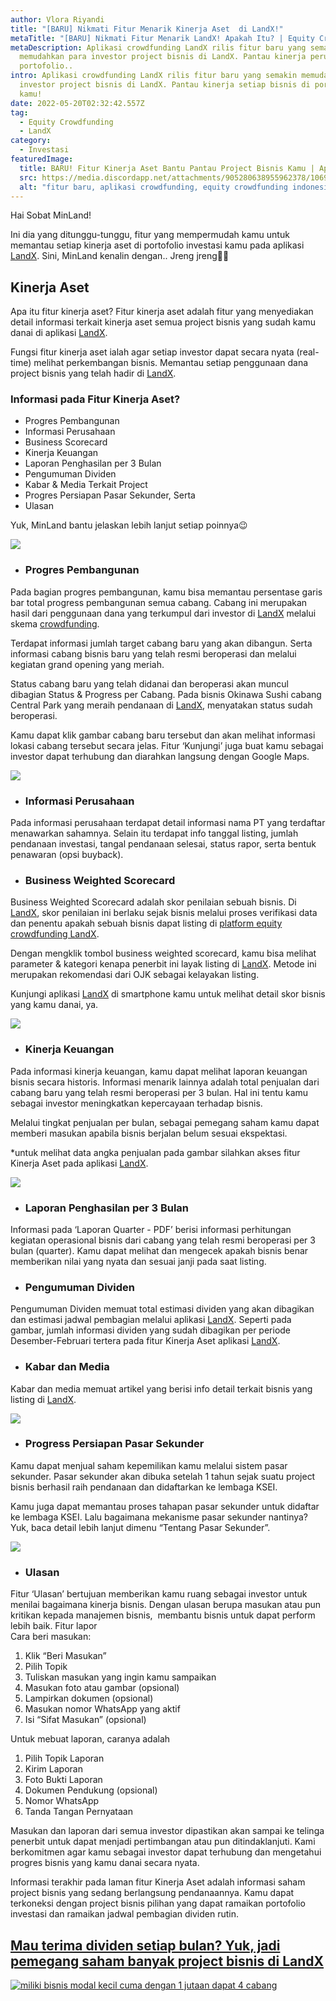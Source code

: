 ```yaml
---
author: Vlora Riyandi
title: "[BARU] Nikmati Fitur Menarik Kinerja Aset  di LandX!"
metaTitle: "[BARU] Nikmati Fitur Menarik LandX! Apakah Itu? | Equity Crowdfunding"
metaDescription: Aplikasi crowdfunding LandX rilis fitur baru yang semakin
  memudahkan para investor project bisnis di LandX. Pantau kinerja perusahaan di
  portofolio..
intro: Aplikasi crowdfunding LandX rilis fitur baru yang semakin memudahkan para
  investor project bisnis di LandX. Pantau kinerja setiap bisnis di portofolio
  kamu!
date: 2022-05-20T02:32:42.557Z
tag:
  - Equity Crowdfunding
  - LandX
category:
  - Investasi
featuredImage:
  title: BARU! Fitur Kinerja Aset Bantu Pantau Project Bisnis Kamu | Aplikasi LandX
  src: https://media.discordapp.net/attachments/905280638955962378/1069453376607232041/5bd41746-d986-461b-b369-c9490bc04e3d.png
  alt: "fitur baru, aplikasi crowdfunding, equity crowdfunding indonesia, "
---
```

Hai Sobat MinLand!

Ini dia yang ditunggu-tunggu, fitur yang mempermudah kamu untuk memantau setiap kinerja aset di portofolio investasi kamu pada aplikasi [LandX](https://landx.id/). Sini, MinLand kenalin dengan.. Jreng jreng🎉🎉 

## Kinerja Aset

Apa itu fitur kinerja aset? Fitur kinerja aset adalah fitur yang menyediakan detail informasi terkait kinerja aset semua project bisnis yang sudah kamu danai di aplikasi [LandX](https://landx.id/).

Fungsi fitur kinerja aset ialah agar setiap investor dapat secara nyata (real-time) melihat perkembangan bisnis. Memantau setiap penggunaan dana project bisnis yang telah hadir di [LandX](https://landx.id/).

### Informasi pada Fitur Kinerja Aset?

* Progres Pembangunan 
* Informasi Perusahaan 
* Business Scorecard
* Kinerja Keuangan
* Laporan Penghasilan per 3 Bulan
* Pengumuman Dividen
* Kabar & Media Terkait Project
* Progres Persiapan Pasar Sekunder, Serta 
* Ulasan  

Yuk, MinLand bantu jelaskan lebih lanjut setiap poinnya😉

![](https://lh3.googleusercontent.com/Sg9L8vaKYzPQYHe30Dnkpf4DjLHVuyYHSV2rPYg2eAuoNodkBZYOYZGTU6nrOQxZMSKZMpHEeZjasd83rGFkEEwUd7Y1-wlb73wCiPRGtaIUbxGkdpuKy5BhOpNgdmJ1h77Z_380_r9-loWu-A)

* ### Progres Pembangunan

Pada bagian progres pembangunan, kamu bisa memantau persentase garis bar total progress pembangunan semua cabang. Cabang ini merupakan hasil dari penggunaan dana yang terkumpul dari investor di [LandX](https://landx.id/) melalui skema [crowdfunding](https://landx.id/).

Terdapat informasi jumlah target cabang baru yang akan dibangun. Serta informasi cabang bisnis baru yang telah resmi beroperasi dan melalui kegiatan grand opening yang meriah.

Status cabang baru yang telah didanai dan beroperasi akan muncul dibagian Status & Progress per Cabang. Pada bisnis Okinawa Sushi cabang Central Park yang meraih pendanaan di [LandX](https://landx.id/), menyatakan status sudah beroperasi.

Kamu dapat klik gambar cabang baru tersebut dan akan melihat informasi lokasi cabang tersebut secara jelas. Fitur ‘Kunjungi’ juga buat kamu sebagai investor dapat terhubung dan diarahkan langsung dengan Google Maps.

![](https://lh5.googleusercontent.com/XLBiuTGCKdIYNzlrvMedwKIdcNa6wvUsej4dsUAhOryqP__ybb5H3fVn85SlnSpdlWPYrzBHzRMSOA-nxMckW0uyi5y8Gr5EVEQ3hxkawHwp2JQ0zNMe5MPUbk5zec_gwFukkaBGjYRYZ_zEZQ)

* ### Informasi Perusahaan

Pada informasi perusahaan terdapat detail informasi nama PT yang terdaftar menawarkan sahamnya. Selain itu terdapat info tanggal listing, jumlah pendanaan investasi, tangal pendanaan selesai, status rapor, serta bentuk penawaran (opsi buyback).

* ### Business Weighted Scorecard

Business Weighted Scorecard adalah skor penilaian sebuah bisnis. Di [LandX](https://landx.id/), skor penilaian ini berlaku sejak bisnis melalui proses verifikasi data dan penentu apakah sebuah bisnis dapat listing di [platform equity crowdfunding LandX](https://landx.id/).

Dengan mengklik tombol business weighted scorecard, kamu bisa melihat parameter & kategori kenapa penerbit ini layak listing di [LandX](https://landx.id/). Metode ini merupakan rekomendasi dari OJK sebagai kelayakan listing. 

Kunjungi aplikasi [LandX](https://landx.id/) di smartphone kamu untuk melihat detail skor bisnis yang kamu danai, ya.

![](https://lh5.googleusercontent.com/o5_u3oNb2m1fntxzQYmnWpvY9jQP0i-OatvM82ViL7fERZCgFqdP0FPhynmp2qH3fhRuagrlVzOp1gNO1YaorNmDG_ymiPA3RP7VAEOYznjDuBQKq-8_5tJY9E5KGTRzcUefdQQyEWugdlCcCA)

* ### Kinerja Keuangan

Pada informasi kinerja keuangan, kamu dapat melihat laporan keuangan bisnis secara historis. Informasi menarik lainnya adalah total penjualan dari cabang baru yang telah resmi beroperasi per 3 bulan. Hal ini tentu kamu sebagai investor meningkatkan kepercayaan terhadap bisnis. 

Melalui tingkat penjualan per bulan, sebagai pemegang saham kamu dapat memberi masukan apabila bisnis berjalan belum sesuai ekspektasi.

\*untuk melihat data angka penjualan pada gambar silahkan akses fitur Kinerja Aset pada aplikasi [LandX](https://landx.id/).

![](https://lh3.googleusercontent.com/-qhspqWp691TX-g48KolKA1iWD9eJ7fWiPhGxo-bt3dGN74P247QBRyX7-YJ7LkTXlUZPfemeliuQnzMs4-qfQVpwTNDxWqGMeVcR5HZF4RgnokY0dO-4H8ydcXwLre-_0aRzAjdOhzq2JHpXw)

* ### Laporan Penghasilan per 3 Bulan

Informasi pada ‘Laporan Quarter - PDF’ berisi informasi perhitungan kegiatan operasional bisnis dari cabang yang telah resmi beroperasi per 3 bulan (quarter). Kamu dapat melihat dan mengecek apakah bisnis benar memberikan nilai yang nyata dan sesuai janji pada saat listing.

* ### Pengumuman Dividen

Pengumuman Dividen memuat total estimasi dividen yang akan dibagikan dan estimasi jadwal pembagian melalui aplikasi [LandX](https://landx.id/). Seperti pada gambar, jumlah informasi dividen yang sudah dibagikan per periode Desember-Februari tertera pada fitur Kinerja Aset aplikasi [LandX](https://landx.id/).

* ### Kabar dan Media

Kabar dan media memuat artikel yang berisi info detail terkait bisnis yang listing di [LandX](https://landx.id/).

![](https://lh4.googleusercontent.com/XXBe_D6FaMoCFVUFrQaEiCtVa1Hy930RGsLFgeNWSoosSUU0oBgGazW7rA5iykZj3hzsfOub4Movpw7vAcSoOm0agNdsvjKTz-YXYqZ8w4LdsXXYStvVrWot7L5N3_DzHNxJ3q4CYdav101j6A)

* ### Progress Persiapan Pasar Sekunder

Kamu dapat menjual saham kepemilikan kamu melalui sistem pasar sekunder. Pasar sekunder akan dibuka setelah 1 tahun sejak suatu project bisnis berhasil raih pendanaan dan didaftarkan ke lembaga KSEI.

Kamu juga dapat memantau proses tahapan pasar sekunder untuk didaftar ke lembaga KSEI. Lalu bagaimana mekanisme pasar sekunder nantinya? Yuk, baca detail lebih lanjut dimenu “Tentang Pasar Sekunder”.

![](https://lh3.googleusercontent.com/BBf0QhfGloBBJvDPEkK3vPD_y-k6nyQwpHnh009TO02QrTFyMYnvCYzSjvVBsNcBF-AMmnYN4x0-XFooj59_LG6o91gsS58nqJPuFBapWxUt5xYc8lSKeV8DYFTmfE6xIG_WGEheA0IBdI2Jng)

* ### Ulasan

Fitur ‘Ulasan’ bertujuan memberikan kamu ruang sebagai investor untuk menilai bagaimana kinerja bisnis. Dengan ulasan berupa masukan atau pun kritikan kepada manajemen bisnis,  membantu bisnis untuk dapat perform lebih baik. Fitur lapor\
Cara beri masukan:

1. Klik “Beri Masukan” 
2. Pilih Topik 
3. Tuliskan masukan yang ingin kamu sampaikan
4. Masukan foto atau gambar (opsional)
5. Lampirkan dokumen (opsional)
6. Masukan nomor WhatsApp yang aktif
7. Isi “Sifat Masukan” (opsional)

Untuk mebuat laporan, caranya adalah 

1. Pilih Topik Laporan
2. Kirim Laporan
3. Foto Bukti Laporan
4. Dokumen Pendukung (opsional)
5. Nomor WhatsApp
6. Tanda Tangan Pernyataan

Masukan dan laporan dari semua investor dipastikan akan sampai ke telinga penerbit untuk dapat menjadi pertimbangan atau pun ditindaklanjuti. Kami berkomitmen agar kamu sebagai investor dapat terhubung dan mengetahui progres bisnis yang kamu danai secara nyata.

Informasi terakhir pada laman fitur Kinerja Aset adalah informasi saham project bisnis yang sedang berlangsung pendanaannya. Kamu dapat terkoneksi dengan project bisnis pilihan yang dapat ramaikan portofolio investasi dan ramaikan jadwal pembagian dividen rutin. 

## [Mau terima dividen setiap bulan? Yuk, jadi pemegang saham banyak project bisnis di LandX](https://landx.id/?utm_source=Blog&utm_medium=organic+keyword&utm_campaign=blog&utm_id=Blog)

[![miliki bisnis modal kecil cuma dengan 1 jutaan dapat 4 cabang ](https://accountgram-production.sfo2.cdn.digitaloceanspaces.com/landx_ghost/2021/11/jadi-owner-bisnis-hanya-1-jutaan-dengan-cuan-yang-sangat-menjanjikan.png)](https://landx.id/?utm_source=Blog&utm_medium=organic+keyword&utm_campaign=blog&utm_id=Blog)